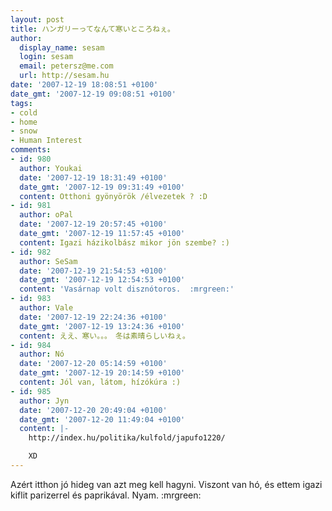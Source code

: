 ```yaml
---
layout: post
title: ハンガリーってなんて寒いところねぇ。
author:
  display_name: sesam
  login: sesam
  email: petersz@me.com
  url: http://sesam.hu
date: '2007-12-19 18:08:51 +0100'
date_gmt: '2007-12-19 09:08:51 +0100'
tags:
- cold
- home
- snow
- Human Interest
comments:
- id: 980
  author: Youkai
  date: '2007-12-19 18:31:49 +0100'
  date_gmt: '2007-12-19 09:31:49 +0100'
  content: Otthoni gyönyörök /élvezetek ? :D
- id: 981
  author: oPal
  date: '2007-12-19 20:57:45 +0100'
  date_gmt: '2007-12-19 11:57:45 +0100'
  content: Igazi házikolbász mikor jön szembe? :)
- id: 982
  author: SeSam
  date: '2007-12-19 21:54:53 +0100'
  date_gmt: '2007-12-19 12:54:53 +0100'
  content: 'Vasárnap volt disznótoros.  :mrgreen:'
- id: 983
  author: Vale
  date: '2007-12-19 22:24:36 +0100'
  date_gmt: '2007-12-19 13:24:36 +0100'
  content: ええ、寒い。。。　冬は素晴らしいねぇ。
- id: 984
  author: Nó
  date: '2007-12-20 05:14:59 +0100'
  date_gmt: '2007-12-19 20:14:59 +0100'
  content: Jól van, látom, hízókúra :)
- id: 985
  author: Jyn
  date: '2007-12-20 20:49:04 +0100'
  date_gmt: '2007-12-20 11:49:04 +0100'
  content: |-
    http://index.hu/politika/kulfold/japufo1220/

    XD
---
```


Azért itthon jó hideg van azt meg kell hagyni. Viszont van hó, és ettem igazi kiflit parizerrel és paprikával. Nyam. :mrgreen:
